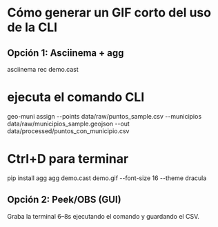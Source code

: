 # Cómo generar un GIF corto del uso de la CLI

## Opción 1: Asciinema + agg
asciinema rec demo.cast
# ejecuta el comando CLI
geo-muni assign --points data/raw/puntos_sample.csv --municipios data/raw/municipios_sample.geojson --out data/processed/puntos_con_municipio.csv
# Ctrl+D para terminar
pip install agg
agg demo.cast demo.gif --font-size 16 --theme dracula

## Opción 2: Peek/OBS (GUI)
Graba la terminal 6–8s ejecutando el comando y guardando el CSV.

